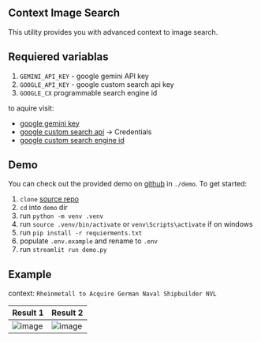 ## Context Image Search
This utility provides you with advanced context to image search. 

## Requiered variablas
1. `GEMINI_API_KEY` - google gemini API key
2. `GOOGLE_API_KEY` - google custom search api key
3. `GOOGLE_CX` programmable search engine id

to aquire visit:
- [google gemini key](https://aistudio.google.com/apikey)
- [google custom search api](https://console.cloud.google.com/apis/api/customsearch.googleapis.com) -> Credentials
- [google custom search engine id](https://programmablesearchengine.google.com)

## Demo
You can check out the provided demo on [github](https://github.com/M1chol/m1-cis) in `./demo`. To get started:
1. `clone` [source repo](https://github.com/M1chol/m1-cis)
1. `cd` into `demo` dir
2. run `python -m venv .venv`
3. run `source .venv/bin/activate` or `venv\Scripts\activate` if on windows
3. run `pip install -r requierments.txt`
4. populate `.env.example` and rename to `.env`
5. run `streamlit run demo.py`

## Example
context: `Rheinmetall to Acquire German Naval Shipbuilder NVL`

| Result 1 | Result 2 |
| -------- | -------- | 
|![image](https://upload.wikimedia.org/wikipedia/commons/e/e1/USS_Dale_%28DLG-19%29_ready_for_launching_at_the_New_York_Shipbuilding_Company_on_27_July_1962_%28NH_98150%29.jpg?20100708150818)| ![image](https://images.pexels.com/photos/31389737/pexels-photo-31389737/free-photo-of-modern-naval-warship-docked-in-rotterdam-harbor.jpeg?auto=compress&cs=tinysrgb&dpr=1&w=500)|